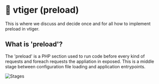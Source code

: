 # 🐯 vtiger (preload)

This is where we discuss and decide once and for all how to implement preload in vtiger.

## What is 'preload'?

The 'preload' is a PHP section used to run code before every kind of requests and foreach requests the appliation in exposed.
This is a middle stage between configuration file loading and application entrypoints.

![Stages](http://www.plantuml.com/plantuml/proxy?cache=no&src=https://raw.githubusercontent.com/javanile/vtiger-preload/main/stages.puml)

